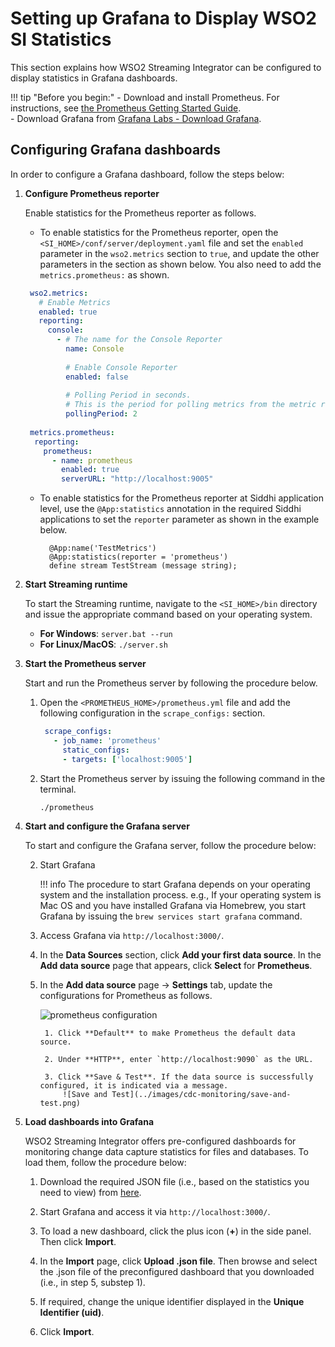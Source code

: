 # Setting up Grafana to Display WSO2 SI Statistics

This section explains how WSO2 Streaming Integrator can be configured to display statistics in Grafana dashboards.

!!! tip "Before you begin:"
    - Download and install Prometheus. For instructions, see [the Prometheus Getting Started Guide](https://prometheus.io/docs/prometheus/latest/getting_started/). <br/>
    - Download Grafana from [Grafana Labs - Download Grafana](https://grafana.com/grafana/download).

## Configuring Grafana dashboards

In order to configure a Grafana dashboard, follow the steps below:

1. **Configure Prometheus reporter**

    Enable statistics for the Prometheus reporter as follows.
   
    - To enable statistics for the Prometheus reporter, open the `<SI_HOME>/conf/server/deployment.yaml` file and set the `enabled` parameter in the `wso2.metrics` section to `true`, and update the other parameters in the section as shown below. You also need to add the `metrics.prometheus:` as shown.
    
    ```yaml
     wso2.metrics:
       # Enable Metrics
       enabled: true
       reporting:
         console:
           - # The name for the Console Reporter
             name: Console
     
             # Enable Console Reporter
             enabled: false
     
             # Polling Period in seconds.
             # This is the period for polling metrics from the metric registry and printing in the console
             pollingPeriod: 2
     
     metrics.prometheus:
      reporting:
        prometheus:
          - name: prometheus
            enabled: true
            serverURL: "http://localhost:9005"
    ```
    - To enable statistics for the Prometheus reporter at Siddhi application level, use the `@App:statistics` annotation in the required Siddhi applications to set the `reporter` parameter as shown in the example below.
    
      ```
        @App:name('TestMetrics')
        @App:statistics(reporter = 'prometheus')
        define stream TestStream (message string);
      ```

2. **Start Streaming runtime**

    To start the Streaming runtime, navigate to the `<SI_HOME>/bin` directory and issue the appropriate command based on your operating system.
    
    - **For Windows**: `server.bat --run`<br/>
    - **For Linux/MacOS**: `./server.sh`

3. **Start the Prometheus server**

    Start and run the Prometheus server by following the procedure below.
    
    1. Open the `<PROMETHEUS_HOME>/prometheus.yml` file and add the following configuration in the `scrape_configs:` section.
    
        ```yaml
         scrape_configs:
           - job_name: 'prometheus'
             static_configs:
             - targets: ['localhost:9005']
        ```
    2. Start the Prometheus server by issuing the following command in the terminal.
    
        `./prometheus`

4. **Start and configure the Grafana server**

    To start and configure the Grafana server, follow the procedure below:
    
    2. Start Grafana
    
        !!! info
            The procedure to start Grafana depends on your operating system and the installation process. e.g., If your operating system is Mac OS and you have installed Grafana via Homebrew, you start Grafana by issuing the `brew services start grafana` command.
            
    3. Access Grafana via `http://localhost:3000/`.
   
    4. In the **Data Sources** section, click **Add your first data source**. In the **Add data source** page that appears, click **Select** for **Prometheus**.
    
    5. In the **Add data source** page -> **Settings** tab, update the configurations for Prometheus as follows.
    
        ![prometheus configuration](../images/cdc-monitoring/prometheus-configurations.png)
    
            1. Click **Default** to make Prometheus the default data source.
            
            2. Under **HTTP**, enter `http://localhost:9090` as the URL.
            
            3. Click **Save & Test**. If the data source is successfully configured, it is indicated via a message.
                ![Save and Test](../images/cdc-monitoring/save-and-test.png)

5. **Load dashboards into Grafana**

    WSO2 Streaming Integrator offers pre-configured dashboards for monitoring change data capture statistics for files and databases. To load them, follow the procedure below:
    
    1. Download the required JSON file (i.e., based on the statistics you need to view) from [here](https://github.com/wso2/streaming-integrator/tree/master/modules/distribution/carbon-home/resources/dashboards).
    
    2. Start Grafana and access it via `http://localhost:3000/`.
    
    3. To load a new dashboard, click the plus icon (**+**) in the side panel. Then click **Import**.
    
    4. In the **Import** page, click **Upload .json file**. Then browse and select the .json file of the preconfigured dashboard that you downloaded (i.e., in step 5, substep 1).
    
    5. If required, change the unique identifier displayed in the **Unique Identifier (uid)**.
    
    6. Click **Import**.
  
